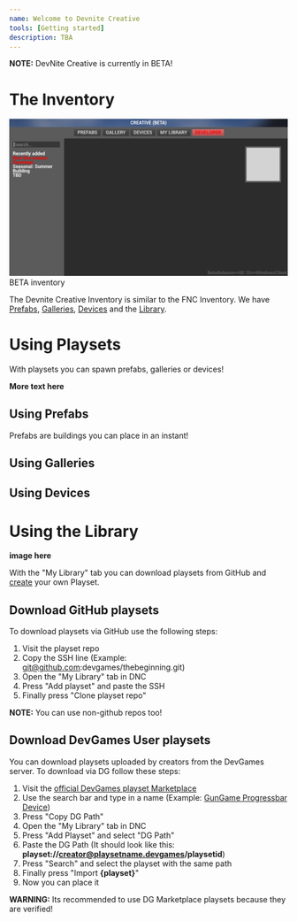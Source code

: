 ```yaml
---
name: Welcome to Devnite Creative
tools: [Getting started]
description: TBA
---
```


<div class="alert alert-primary" role="alert">
  <strong>NOTE:</strong> DevNite Creative is currently in BETA!
</div>

# The Inventory
![beta inventory](https://raw.githubusercontent.com/DevniteCreative/Rhinestone/main/assets/devnitecreative.png)
BETA  inventory


The Devnite Creative Inventory is similar to the FNC Inventory. We have [Prefabs](htpps://dev.tfngames.tk/docs/using-prefabs), [Galleries](htpps://dev.tfngames.tk/docs/using-galleries), [Devices](htpps://dev.tfngames.tk/docs/using-devices) and the [Library](#using-the-library). 


# Using Playsets

With playsets you can spawn prefabs, galleries or devices! 

**More text here**


## Using Prefabs

Prefabs are buildings you can place in an instant! 

## Using Galleries


## Using Devices


# Using the Library

**image here**


With the "My Library" tab you can download playsets from GitHub and [create](https://dev.tfngames.tk/docs/dnc/create-your-first-playset) your own Playset.

## Download GitHub playsets
To download playsets via GitHub use the following steps:
1. Visit the playset repo
2. Copy the SSH line (Example: git@github.com:devgames/thebeginning.git)
3. Open the "My Library" tab in DNC
4. Press "Add playset" and paste the SSH
5. Finally press "Clone playset repo"

<div class="alert alert-success" role="alert">
  <strong>NOTE:</strong> You can use non-github repos too!
</div>


## Download DevGames User playsets
You can download playsets uploaded by creators from the DevGames server. To download via DG follow these steps:
1. Visit the [official DevGames playset Marketplace](https://marketplace.devgames.com/home?type=playsets)
2. Use the search bar and type in a name (Example: [GunGame Progressbar Device](https://marketplace.devgames.com/devgames/gg-progressbar-device))
3. Press "Copy DG Path"
4. Open the "My Library" tab in DNC
5. Press "Add Playset" and select "DG Path"
6. Paste the DG Path (It should look like this: **playset://creator@playsetname.devgames/playsetid**)
7. Press "Search" and select the playset with the same path
8. Finally press "Import **{playset}**"
9. Now you can place it


<div class="alert alert-danger" role="alert">
  <strong>WARNING:</strong> Its recommended to use DG Marketplace playsets because they are verified!
</div>